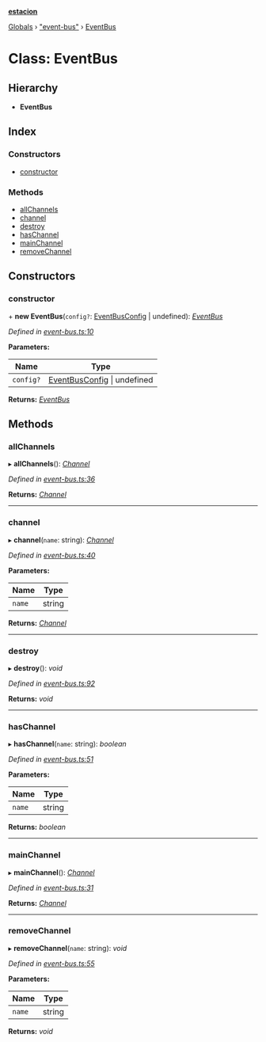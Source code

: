 **[estacion](../README.md)**

[Globals](../README.md) › [&quot;event-bus&quot;](../modules/_event_bus_.md) › [EventBus](_event_bus_.eventbus.md)

# Class: EventBus

## Hierarchy

* **EventBus**

## Index

### Constructors

* [constructor](_event_bus_.eventbus.md#constructor)

### Methods

* [allChannels](_event_bus_.eventbus.md#allchannels)
* [channel](_event_bus_.eventbus.md#channel)
* [destroy](_event_bus_.eventbus.md#destroy)
* [hasChannel](_event_bus_.eventbus.md#haschannel)
* [mainChannel](_event_bus_.eventbus.md#mainchannel)
* [removeChannel](_event_bus_.eventbus.md#removechannel)

## Constructors

###  constructor

\+ **new EventBus**(`config?`: [EventBusConfig](../interfaces/_event_bus_.eventbusconfig.md) | undefined): *[EventBus](_event_bus_.eventbus.md)*

*Defined in [event-bus.ts:10](https://github.com/ivandotv/estacion/blob/718c68a/src/event-bus.ts#L10)*

**Parameters:**

Name | Type |
------ | ------ |
`config?` | [EventBusConfig](../interfaces/_event_bus_.eventbusconfig.md) &#124; undefined |

**Returns:** *[EventBus](_event_bus_.eventbus.md)*

## Methods

###  allChannels

▸ **allChannels**(): *[Channel](_channel_.channel.md)*

*Defined in [event-bus.ts:36](https://github.com/ivandotv/estacion/blob/718c68a/src/event-bus.ts#L36)*

**Returns:** *[Channel](_channel_.channel.md)*

___

###  channel

▸ **channel**(`name`: string): *[Channel](_channel_.channel.md)*

*Defined in [event-bus.ts:40](https://github.com/ivandotv/estacion/blob/718c68a/src/event-bus.ts#L40)*

**Parameters:**

Name | Type |
------ | ------ |
`name` | string |

**Returns:** *[Channel](_channel_.channel.md)*

___

###  destroy

▸ **destroy**(): *void*

*Defined in [event-bus.ts:92](https://github.com/ivandotv/estacion/blob/718c68a/src/event-bus.ts#L92)*

**Returns:** *void*

___

###  hasChannel

▸ **hasChannel**(`name`: string): *boolean*

*Defined in [event-bus.ts:51](https://github.com/ivandotv/estacion/blob/718c68a/src/event-bus.ts#L51)*

**Parameters:**

Name | Type |
------ | ------ |
`name` | string |

**Returns:** *boolean*

___

###  mainChannel

▸ **mainChannel**(): *[Channel](_channel_.channel.md)*

*Defined in [event-bus.ts:31](https://github.com/ivandotv/estacion/blob/718c68a/src/event-bus.ts#L31)*

**Returns:** *[Channel](_channel_.channel.md)*

___

###  removeChannel

▸ **removeChannel**(`name`: string): *void*

*Defined in [event-bus.ts:55](https://github.com/ivandotv/estacion/blob/718c68a/src/event-bus.ts#L55)*

**Parameters:**

Name | Type |
------ | ------ |
`name` | string |

**Returns:** *void*